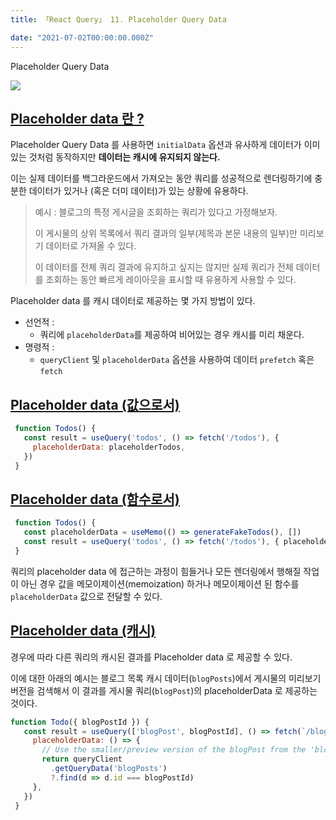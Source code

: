```yaml
---
title: 「React Query」 11. Placeholder Query Data

date: "2021-07-02T00:00:00.000Z"
---
```


Placeholder Query Data

<!-- more -->

![](https://github.com/tannerlinsley/react-query/raw/master/media/repo-dark.png)

## [Placeholder data 란 ?](https://react-query.tanstack.com/guides/placeholder-query-data#what-is-placeholder-data)

Placeholder Query Data 를 사용하면 `initialData` 옵션과 유사하게 데이터가 이미 있는 것처럼 동작하지만 **데이터는 캐시에 유지되지 않는다.**

이는 실제 데이터를 백그라운드에서 가져오는 동안 쿼리를 성공적으로 렌더링하기에 충분한 데이터가 있거나 (혹은 더미 데이터)가 있는 상황에 유용하다.

> 예시 : 블로그의 특정 게시글을 조회하는 쿼리가 있다고 가정해보자. 
> 
> 이 게시물의 상위 목록에서 쿼리 결과의 일부(제목과 본문 내용의 일부)만 미리보기 데이터로 가져올 수 있다.
> 
> 이 데이터를 전체 쿼리 결과에 유지하고 싶지는 않지만 실제 쿼리가 전체 데이터를 조회하는 동안 빠르게 레이아웃을 표시할 때 유용하게 사용할 수 있다.

Placeholder data 를 캐시 데이터로 제공하는 몇 가지 방법이 있다.

- 선언적 :
  - 쿼리에 `placeholderData`를 제공하여 비어있는 경우 캐시를 미리 채운다.
- 명령적 :
  - `queryClient` 및 `placeholderData` 옵션을 사용하여 데이터 `prefetch` 혹은 `fetch`

## [Placeholder data (값으로서)](https://react-query.tanstack.com/guides/placeholder-query-data#placeholder-data-as-a-value)

```jsx
 function Todos() {
   const result = useQuery('todos', () => fetch('/todos'), {
     placeholderData: placeholderTodos,
   })
 }
```

## [Placeholder data (함수로서)](https://react-query.tanstack.com/guides/placeholder-query-data#placeholder-data-as-a-function)

```jsx
 function Todos() {
   const placeholderData = useMemo(() => generateFakeTodos(), [])
   const result = useQuery('todos', () => fetch('/todos'), { placeholderData })
 }
```

쿼리의 placeholder data 에 접근하는 과정이 힘들거나 모든 렌더링에서 행해질 작업이 아닌 경우 값을 메모이제이션(memoization) 하거나 메모이제이션 된 함수를 `placeholderData` 값으로 전달할 수 있다.

## [Placeholder data (캐시)](https://react-query.tanstack.com/guides/placeholder-query-data#placeholder-data-from-cache)

경우에 따라 다른 쿼리의 캐시된 결과를 Placeholder data 로 제공할 수 있다.

이에 대한 아래의 예시는 블로그 목록 캐시 데이터(`blogPosts`)에서 게시물의 미리보기 버전을 검색해서 이 결과를 게시물 쿼리(`blogPost`)의 placeholderData 로 제공하는 것이다.

```jsx
function Todo({ blogPostId }) {
   const result = useQuery(['blogPost', blogPostId], () => fetch(`/blogPosts/${blogPostId}`), {
     placeholderData: () => {
       // Use the smaller/preview version of the blogPost from the 'blogPosts' query as the placeholder data for this blogPost query
       return queryClient
         .getQueryData('blogPosts')
         ?.find(d => d.id === blogPostId)
     },
   })
 }
```
